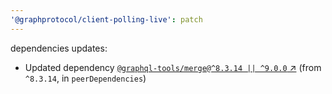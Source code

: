 ```yaml
---
'@graphprotocol/client-polling-live': patch
---
```

dependencies updates:
  - Updated dependency [`@graphql-tools/merge@^8.3.14 || ^9.0.0` ↗︎](https://www.npmjs.com/package/@graphql-tools/merge/v/8.3.14) (from `^8.3.14`, in `peerDependencies`)
